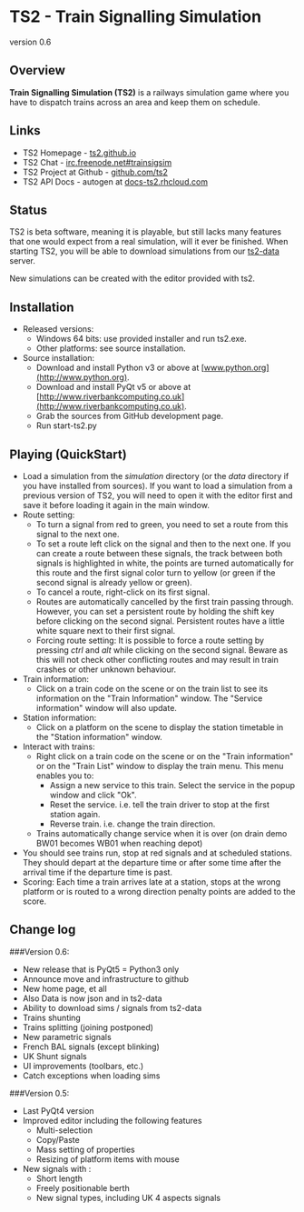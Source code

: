 # TS2 - Train Signalling Simulation

version 0.6

## Overview
**Train Signalling Simulation (TS2)** is a railways simulation game where you have to dispatch trains across an area and keep them on schedule. 

## Links
* TS2 Homepage - [ts2.github.io](http://ts2.github.io/)
* TS2 Chat - [irc.freenode.net#trainsigsim](irc://irc.freenode.net#trainsigsim)
* TS2 Project at Github - [github.com/ts2](http://github.com/ts2/)
* TS2 API Docs - autogen at [docs-ts2.rhcloud.com](http://docs-ts2.rhcloud.com/)

## Status
TS2 is beta software, meaning it is playable, but still lacks many features that one would expect from a real simulation, will it ever be finished.
When starting TS2, you will be able to download simulations from our [ts2-data](https://github.com/ts2/ts2-data) server.

New simulations can be created with the editor provided with ts2.

## Installation
* Released versions:
    - Windows 64 bits: use provided installer and run ts2.exe.
    - Other platforms: see source installation.
* Source installation:
    - Download and install Python v3 or above at [www.python.org](http://www.python.org).
    - Download and install PyQt v5 or above at [http://www.riverbankcomputing.co.uk](http://www.riverbankcomputing.co.uk).
    - Grab the sources from GitHub development page.
    - Run start-ts2.py

## Playing (QuickStart)
* Load a simulation from the _simulation_ directory (or the _data_ directory if you have installed from sources).
    If you want to load a simulation from a previous version of TS2, you will need to open it with the editor
    first and save it before loading it again in the main window.
* Route setting:
    - To turn a signal from red to green, you need to set a route from this signal to the next one.
    - To set a route left click on the signal and then to the next one. If you can create a route
        between these signals, the track between both signals is highlighted in white, the points are
        turned automatically for this route and the first signal color turn to yellow (or green if
        the second signal is already yellow or green).
    - To cancel a route, right-click on its first signal.
    - Routes are automatically cancelled by the first train passing through. However, you can set a
        persistent route by holding the shift key before clicking on the second signal. Persistent
        routes have a little white square next to their first signal.
    - Forcing route setting: It is possible to force a route setting by pressing _ctrl_ and _alt_ while
        clicking on the second signal. Beware as this will not check other conflicting routes and may result
        in train crashes or other unknown behaviour.
* Train information:
    - Click on a train code on the scene or on the train list to see its information on the
        "Train Information" window. The "Service information" window will also update.
* Station information:
    - Click on a platform on the scene to display the station timetable in the "Station information"
        window.
* Interact with trains:
    - Right click on a train code on the scene or on the "Train information" or on the "Train List"
    window to display the train menu. This menu enables you to:
        + Assign a new service to this train. Select the service in the popup window and click "Ok".
        + Reset the service. i.e. tell the train driver to stop at the first station again.
        + Reverse train. i.e. change the train direction.
    - Trains automatically change service when it is over (on drain demo BW01 becomes WB01 when reaching
    depot)
* You should see trains run, stop at red signals and at scheduled stations. They should depart at the
    departure time or after some time after the arrival time if the departure time is past.
* Scoring:
    Each time a train arrives late at a station, stops at the wrong platform or is routed to a wrong direction
    penalty points are added to the score.


## Change log

###Version 0.6:
- New release that is PyQt5 = Python3 only
- Announce move and infrastructure to github
- New home page, et all
- Also Data is now json and in ts2-data
- Ability to download sims / signals from ts2-data
- Trains shunting
- Trains splitting (joining postponed)
- New parametric signals
- French BAL signals (except blinking)
- UK Shunt signals
- UI improvements (toolbars, etc.)
- Catch exceptions when loading sims

###Version 0.5:
- Last PyQt4 version
- Improved editor including the following features 
    - Multi-selection
    - Copy/Paste
    - Mass setting of properties
    - Resizing of platform items with mouse
- New signals with :
    - Short length 
    - Freely positionable berth
    - New signal types, including UK 4 aspects signals

